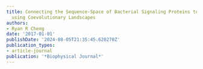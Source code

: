 ```yaml
---
title: Connecting the Sequence-Space of Bacterial Signaling Proteins to Phenotypes
  using Coevolutionary Landscapes
authors:
- Ryan R Cheng
date: '2017-01-01'
publishDate: '2024-08-05T21:35:45.620270Z'
publication_types:
- article-journal
publication: '*Biophysical Journal*'
---
```

